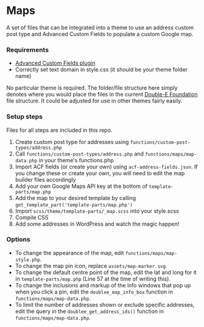 # Maps
A set of files that can be integrated into a theme to use an address custom post type and Advanced Custom Fields to populate a custom Google map.

### Requirements
* [Advanced Custom Fields plugin](https://www.advancedcustomfields.com)
* Correctly set text domain in style.css (it should be your theme folder name)

No particular theme is required. The folder/file structure here simply denotes where you would place the files in the current [Double-E Foundation](https://github.com/doubleedesign/Double-E-Foundation) file structure. It could be adjusted for use in other themes fairly easily.

### Setup steps
Files for all steps are included in this repo.
1. Create custom post type for addresses using `functions/custom-post-types/address.php`
2. Call `functions/custom-post-types/address.php` and `functions/maps/map-data.php` in your theme's functions.php
3. Import ACF fields (or create your own) using `acf-address-fields.json`. If you change these or create your own, you will need to edit the map builder files accordingly
4. Add your own Google Maps API key at the bottom of `template-parts/map.php`
5. Add the map to your desired template by calling `get_template_part('template-parts/map.php')`
6. Import `scss/theme/template-parts/_map.scss` into your style.scss
7. Compile CSS
8. Add some addresses in WordPress and watch the magic happen!

### Options
* To change the appearance of the map, edit `functions/maps/map-style.php`.
* To change the map pin icon, replace `assets/map-marker.svg`.
* To change the default centre point of the map, edit the lat and long for it in `template-parts/map.php` (Line 57 at the time of writing this).
* To change the inclusions and markup of the info windows that pop up when you click a pin, edit the `doublee_map_info_box` function in `functions/maps/map-data.php`.
* To limit the number of addresses shown or exclude specific addresses, edit the query in the `doublee_get_address_ids()` function in `functions/maps/map-data.php`.
